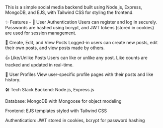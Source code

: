 This is a simple social media backend built using Node.js, Express, MongoDB, and EJS, with Tailwind CSS for styling the frontend.

✨ Features -
🔐 User Authentication
Users can register and log in securely. Passwords are hashed using bcrypt, and JWT tokens (stored in cookies) are used for session management.

📝 Create, Edit, and View Posts
Logged-in users can create new posts, edit their own posts, and view posts made by others.

👍 Like/Unlike Posts
Users can like or unlike any post. Like counts are tracked and updated in real-time.

👤 User Profiles
View user-specific profile pages with their posts and like history.

🛠️ Tech Stack
Backend: Node.js, Express.js

Database: MongoDB with Mongoose for object modeling

Frontend: EJS templates styled with Tailwind CSS

Authentication: JWT stored in cookies, bcrypt for password hashing
